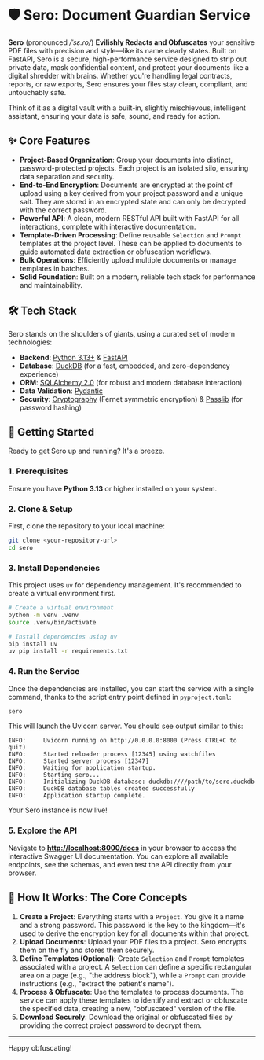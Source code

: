 # 🛡️ Sero: Document Guardian Service

**Sero** (pronounced */ˈsɛ.ɾo/*) **Evilishly Redacts and Obfuscates** your sensitive PDF files with precision and style—like its name clearly states. Built on FastAPI, Sero is a secure, high-performance service designed to strip out private data, mask confidential content, and protect your documents like a digital shredder with brains. Whether you're handling legal contracts, reports, or raw exports, Sero ensures your files stay clean, compliant, and untouchably safe.

Think of it as a digital vault with a built-in, slightly mischievous, intelligent assistant, ensuring your data is safe, sound, and ready for action.

## ✨ Core Features

- **Project-Based Organization**: Group your documents into distinct, password-protected projects. Each project is an isolated silo, ensuring data separation and security.
- **End-to-End Encryption**: Documents are encrypted at the point of upload using a key derived from your project password and a unique salt. They are stored in an encrypted state and can only be decrypted with the correct password.
- **Powerful API**: A clean, modern RESTful API built with FastAPI for all interactions, complete with interactive documentation.
- **Template-Driven Processing**: Define reusable `Selection` and `Prompt` templates at the project level. These can be applied to documents to guide automated data extraction or obfuscation workflows.
- **Bulk Operations**: Efficiently upload multiple documents or manage templates in batches.
- **Solid Foundation**: Built on a modern, reliable tech stack for performance and maintainability.

## 🛠️ Tech Stack

Sero stands on the shoulders of giants, using a curated set of modern technologies:

- **Backend**: [Python 3.13+](https://www.python.org/) & [FastAPI](https://fastapi.tiangolo.com/)
- **Database**: [DuckDB](https://duckdb.org/) (for a fast, embedded, and zero-dependency experience)
- **ORM**: [SQLAlchemy 2.0](https://www.sqlalchemy.org/) (for robust and modern database interaction)
- **Data Validation**: [Pydantic](https://docs.pydantic.dev/)
- **Security**: [Cryptography](https://cryptography.io/) (Fernet symmetric encryption) & [Passlib](https://passlib.readthedocs.io/) (for password hashing)

## 🚀 Getting Started

Ready to get Sero up and running? It's a breeze.

### 1. Prerequisites

Ensure you have **Python 3.13** or higher installed on your system.

### 2. Clone & Setup

First, clone the repository to your local machine:

```sh
git clone <your-repository-url>
cd sero
```

### 3. Install Dependencies

This project uses `uv` for dependency management. It's recommended to create a virtual environment first.

```sh
# Create a virtual environment
python -m venv .venv
source .venv/bin/activate

# Install dependencies using uv
pip install uv
uv pip install -r requirements.txt
```

### 4. Run the Service

Once the dependencies are installed, you can start the service with a single command, thanks to the script entry point defined in `pyproject.toml`:

```sh
sero
```

This will launch the Uvicorn server. You should see output similar to this:

```
INFO:     Uvicorn running on http://0.0.0.0:8000 (Press CTRL+C to quit)
INFO:     Started reloader process [12345] using watchfiles
INFO:     Started server process [12347]
INFO:     Waiting for application startup.
INFO:     Starting sero...
INFO:     Initializing DuckDB database: duckdb:////path/to/sero.duckdb
INFO:     DuckDB database tables created successfully
INFO:     Application startup complete.
```

Your Sero instance is now live!

### 5. Explore the API

Navigate to [**http://localhost:8000/docs**](http://localhost:8000/docs) in your browser to access the interactive Swagger UI documentation. You can explore all available endpoints, see the schemas, and even test the API directly from your browser.

## 🤔 How It Works: The Core Concepts

1.  **Create a Project**: Everything starts with a `Project`. You give it a name and a strong password. This password is the key to the kingdom—it's used to derive the encryption key for all documents within that project.
2.  **Upload Documents**: Upload your PDF files to a project. Sero encrypts them on the fly and stores them securely.
3.  **Define Templates (Optional)**: Create `Selection` and `Prompt` templates associated with a project. A `Selection` can define a specific rectangular area on a page (e.g., "the address block"), while a `Prompt` can provide instructions (e.g., "extract the patient's name").
4.  **Process & Obfuscate**: Use the templates to process documents. The service can apply these templates to identify and extract or obfuscate the specified data, creating a new, "obfuscated" version of the file.
5.  **Download Securely**: Download the original or obfuscated files by providing the correct project password to decrypt them.

---

Happy obfuscating!
